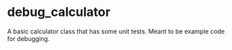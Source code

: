 # debug_calculator
A basic calculator class that has some unit tests. Meant to be example code for debugging.
